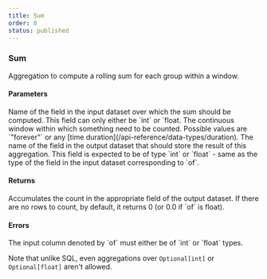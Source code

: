 ```yaml
---
title: Sum
order: 0
status: published
---
```

### Sum

<Divider>
<LeftSection>

Aggregation to compute a rolling sum for each group within a window. 

#### Parameters
<Expandable title="of" type="str">
Name of the field in the input dataset over which the sum should be computed. 
This field can only either be `int` or `float.
</Expandable>

<Expandable title="window" type="Window">
The continuous window within which something need to be counted. Possible values
are `"forever"` or any [time duration](/api-reference/data-types/duration).
</Expandable>

<Expandable title="into_field" type="str">
The name of the field in the output dataset that should store the result of this
aggregation. This field is expected to be of type `int` or `float` - same as the
type of the field in the input dataset corresponding to `of`.
</Expandable>

#### Returns
<Expandable type="Union[int, float]">
Accumulates the count in the appropriate field of the output dataset. If there 
are no rows to count, by default, it returns 0 (or 0.0 if `of` is float).
</Expandable>


#### Errors
<Expandable title="Sum on non int/float types">
The input column denoted by `of` must either be of `int` or `float` types. 

Note that unlike SQL, even aggregations over `Optional[int]` or `Optional[float]` 
aren't allowed.
</Expandable>


</LeftSection>
<RightSection>
<pre snippet="api-reference/aggregations/sum#basic" status="success" 
    message="Sum up amount in 1 week and forever windows">
</pre>
</RightSection>
</Divider>
